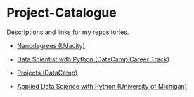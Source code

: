 # Project-Catalogue

Descriptions and links for my repositories.

- [Nanodegrees (Udacity)](https://github.com/iDataist/Project-Catalogue/blob/master/Nanodegrees%20(Udacity).md)

- [Data Scientist with Python (DataCamp Career Track)](https://github.com/iDataist/Project-Catalogue/blob/master/Data%20Scientist%20with%20Python%20(DataCamp%20Career%20Track).md)

- [Projects (DataCamp)](https://github.com/iDataist/Project-Catalogue/blob/master/Projects%20(DataCamp).md)

- [Applied Data Science with Python (University of Michigan)](https://github.com/iDataist/Project-Catalogue/blob/master/Applied%20Data%20Science%20with%20Python%20(University%20of%20Michigan).md)
